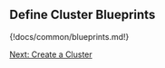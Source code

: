 ## Define Cluster Blueprints 

{!docs/common/blueprints.md!}  




<div class="next">
<a href="../azure-blueprints/index.html">Next: Create a Cluster</a>
</div>



